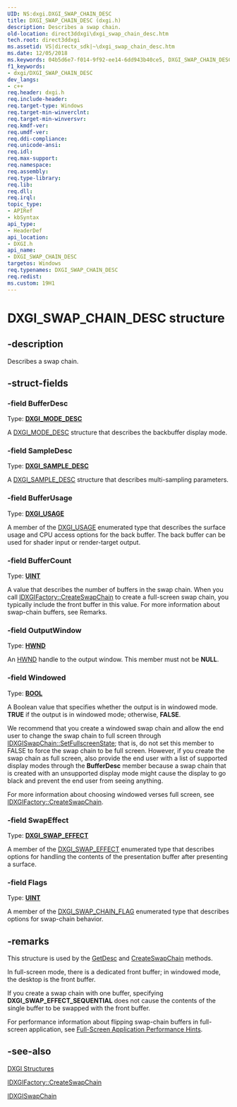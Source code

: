 ```yaml
---
UID: NS:dxgi.DXGI_SWAP_CHAIN_DESC
title: DXGI_SWAP_CHAIN_DESC (dxgi.h)
description: Describes a swap chain.
old-location: direct3ddxgi\dxgi_swap_chain_desc.htm
tech.root: direct3ddxgi
ms.assetid: VS|directx_sdk|~\dxgi_swap_chain_desc.htm
ms.date: 12/05/2018
ms.keywords: 04b5d6e7-f014-9f92-ee14-6dd943b40ce5, DXGI_SWAP_CHAIN_DESC, DXGI_SWAP_CHAIN_DESC structure [DXGI], direct3ddxgi.dxgi_swap_chain_desc, dxgi/DXGI_SWAP_CHAIN_DESC
f1_keywords:
- dxgi/DXGI_SWAP_CHAIN_DESC
dev_langs:
- c++
req.header: dxgi.h
req.include-header: 
req.target-type: Windows
req.target-min-winverclnt: 
req.target-min-winversvr: 
req.kmdf-ver: 
req.umdf-ver: 
req.ddi-compliance: 
req.unicode-ansi: 
req.idl: 
req.max-support: 
req.namespace: 
req.assembly: 
req.type-library: 
req.lib: 
req.dll: 
req.irql: 
topic_type:
- APIRef
- kbSyntax
api_type:
- HeaderDef
api_location:
- DXGI.h
api_name:
- DXGI_SWAP_CHAIN_DESC
targetos: Windows
req.typenames: DXGI_SWAP_CHAIN_DESC
req.redist: 
ms.custom: 19H1
---
```


# DXGI_SWAP_CHAIN_DESC structure


## -description


Describes a swap chain.


## -struct-fields




### -field BufferDesc

Type: <b><a href="https://docs.microsoft.com/previous-versions/windows/desktop/legacy/bb173064(v=vs.85)">DXGI_MODE_DESC</a></b>

A <a href="https://docs.microsoft.com/previous-versions/windows/desktop/legacy/bb173064(v=vs.85)">DXGI_MODE_DESC</a> structure that describes the backbuffer display mode.


### -field SampleDesc

Type: <b><a href="https://docs.microsoft.com/windows/desktop/api/dxgicommon/ns-dxgicommon-dxgi_sample_desc">DXGI_SAMPLE_DESC</a></b>

A <a href="https://docs.microsoft.com/windows/desktop/api/dxgicommon/ns-dxgicommon-dxgi_sample_desc">DXGI_SAMPLE_DESC</a> structure that describes multi-sampling parameters.


### -field BufferUsage

Type: <b><a href="https://docs.microsoft.com/windows/desktop/direct3ddxgi/dxgi-usage">DXGI_USAGE</a></b>

A member of the <a href="https://docs.microsoft.com/windows/desktop/direct3ddxgi/dxgi-usage">DXGI_USAGE</a> enumerated type that describes the surface usage and CPU access options for the back buffer. The back buffer can 
        be used for shader input or render-target output.


### -field BufferCount

Type: <b><a href="https://docs.microsoft.com/windows/desktop/WinProg/windows-data-types">UINT</a></b>

A value that describes the number of buffers in the swap chain. When you call  <a href="https://docs.microsoft.com/windows/desktop/api/dxgi/nf-dxgi-idxgifactory-createswapchain">IDXGIFactory::CreateSwapChain</a> to create a full-screen swap chain, you typically include the front buffer in this value. For more information about swap-chain buffers, see Remarks.


### -field OutputWindow

Type: <b><a href="https://docs.microsoft.com/windows/desktop/WinProg/windows-data-types">HWND</a></b>

An <a href="https://docs.microsoft.com/windows/desktop/WinProg/windows-data-types">HWND</a> handle to the output window. This member must not be <b>NULL</b>.


### -field Windowed

Type: <b><a href="https://docs.microsoft.com/windows/desktop/WinProg/windows-data-types">BOOL</a></b>

A Boolean value that specifies whether the output is in windowed mode. <b>TRUE</b> if the output is in windowed mode; otherwise, <b>FALSE</b>. 

We recommend that you create a windowed swap chain and allow the end user to change the swap chain to full screen through <a href="https://docs.microsoft.com/windows/desktop/api/dxgi/nf-dxgi-idxgiswapchain-setfullscreenstate">IDXGISwapChain::SetFullscreenState</a>; that is, do not set this member to FALSE to force the swap chain to be full screen. However, if you create the swap chain as full screen, also provide the end user with a list of supported display modes through the <b>BufferDesc</b> member because a swap chain that is created with an unsupported display mode might cause the display to go black and prevent the end user from seeing anything. 

For more information about choosing windowed verses full screen, see <a href="https://docs.microsoft.com/windows/desktop/api/dxgi/nf-dxgi-idxgifactory-createswapchain">IDXGIFactory::CreateSwapChain</a>.


### -field SwapEffect

Type: <b><a href="https://docs.microsoft.com/windows/desktop/api/dxgi/ne-dxgi-dxgi_swap_effect">DXGI_SWAP_EFFECT</a></b>

A member of the <a href="https://docs.microsoft.com/windows/desktop/api/dxgi/ne-dxgi-dxgi_swap_effect">DXGI_SWAP_EFFECT</a> enumerated type that describes options for handling the contents of the presentation buffer after 
        presenting a surface.


### -field Flags

Type: <b><a href="https://docs.microsoft.com/windows/desktop/WinProg/windows-data-types">UINT</a></b>

A member of the <a href="https://docs.microsoft.com/windows/desktop/api/dxgi/ne-dxgi-dxgi_swap_chain_flag">DXGI_SWAP_CHAIN_FLAG</a> enumerated type that describes options for swap-chain behavior.


## -remarks



This structure is used by the <a href="https://docs.microsoft.com/windows/desktop/api/dxgi/nf-dxgi-idxgiswapchain-getdesc">GetDesc</a> and <a href="https://docs.microsoft.com/windows/desktop/api/dxgi/nf-dxgi-idxgifactory-createswapchain">CreateSwapChain</a> methods.

In full-screen mode, there is a dedicated front buffer; in windowed mode, the desktop is the front buffer.

If you create a swap chain with one buffer, specifying <b>DXGI_SWAP_EFFECT_SEQUENTIAL</b> does not cause the contents of the single 
      buffer to be swapped with the front buffer.

For performance information about flipping swap-chain buffers in full-screen application, 
      see <a href="https://docs.microsoft.com/windows/desktop/direct3ddxgi/d3d10-graphics-programming-guide-dxgi">Full-Screen Application Performance Hints</a>.




## -see-also




<a href="https://docs.microsoft.com/windows/desktop/direct3ddxgi/d3d10-graphics-reference-dxgi-structures">DXGI Structures</a>



<a href="https://docs.microsoft.com/windows/desktop/api/dxgi/nf-dxgi-idxgifactory-createswapchain">IDXGIFactory::CreateSwapChain</a>



<a href="https://docs.microsoft.com/windows/desktop/api/dxgi/nn-dxgi-idxgiswapchain">IDXGISwapChain</a>
 

 

